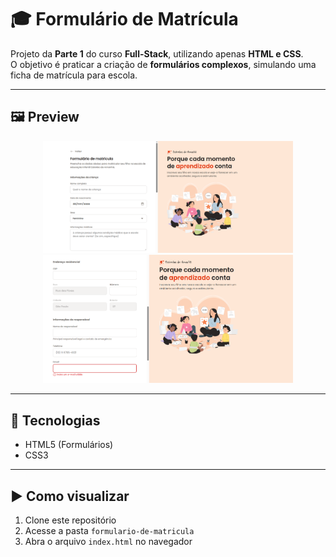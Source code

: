 # 🎓 Formulário de Matrícula

Projeto da **Parte 1** do curso **Full-Stack**, utilizando apenas **HTML e CSS**.  
O objetivo é praticar a criação de **formulários complexos**, simulando uma ficha de matrícula para escola.

---

## 🖼️ Preview

<p align="center">
  <img src="./assets/img-preview1.png" alt="Preview Formulário de Matrícula" width="400px"><br>
  <img src="./assets/img-preview2.png" alt="Preview Formulário de Matrícula" width="400px">
</p>

---

## 🚀 Tecnologias

- HTML5 (Formulários)  
- CSS3

---

## ▶️ Como visualizar

1. Clone este repositório  
2. Acesse a pasta `formulario-de-matricula`  
3. Abra o arquivo `index.html` no navegador
